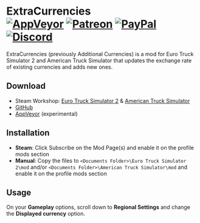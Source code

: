 # ExtraCurrencies<br>[![AppVeyor][appveyor-img]][appveyor-url] [![Patreon][patreon-img]][patreon-url] [![PayPal][paypal-img]][paypal-url] [![Discord][discord-img]][discord-url]

ExtraCurrencies (previously Additional Currencies) is a mod for Euro Truck Simulator 2 and American Truck Simulator that updates the exchange rate of existing currencies and adds new ones.

## Download

* Steam Workshop: [Euro Truck Simulator 2](https://steamcommunity.com/sharedfiles/filedetails/?id=1583535203) & [American Truck Simulator](https://steamcommunity.com/sharedfiles/filedetails/?id=1583551877)
* [GitHub](https://github.com/justalemon/ExtraCurrencies/releases)
* [AppVeyor](https://ci.appveyor.com/project/justalemon/extracurrencies) (experimental)

## Installation

* **Steam**: Click Subscribe on the Mod Page(s) and enable it on the profile mods section
* **Manual**: Copy the files to `<Documents Folder>\Euro Truck Simulator 2\mod` and/or `<Documents Folder>\American Truck Simulator\mod` and enable it on the profile mods section

## Usage

On your **Gameplay** options, scroll down to **Regional Settings** and change the **Displayed currency** option.

[appveyor-img]: https://img.shields.io/appveyor/ci/justalemon/extracurrencies.svg?label=appveyor
[appveyor-url]: https://ci.appveyor.com/project/justalemon/extracurrencies
[patreon-img]: https://img.shields.io/badge/support-patreon-FF424D.svg
[patreon-url]: https://www.patreon.com/lemonchan
[paypal-img]: https://img.shields.io/badge/support-paypal-0079C1.svg
[paypal-url]: https://paypal.me/justalemon
[discord-img]: https://img.shields.io/badge/discord-join-7289DA.svg
[discord-url]: https://discord.gg/Cf6sspj
